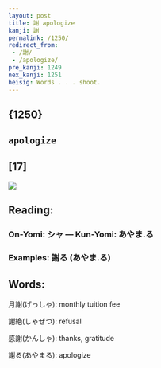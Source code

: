 ```yaml
---
layout: post
title: 謝 apologize
kanji: 謝
permalink: /1250/
redirect_from:
 - /謝/
 - /apologize/
pre_kanji: 1249
nex_kanji: 1251
heisig: Words . . . shoot.
---
```


## {1250}

## `apologize`

## [17]

<div class="stroke"><img src="E8AC9D.png" /></div>

## Reading:

### On-Yomi: シャ &mdash; Kun-Yomi: あやま.る

### Examples: 謝る (あやま.る)

## Words:

月謝(げっしゃ): monthly tuition fee

謝絶(しゃぜつ): refusal

感謝(かんしゃ): thanks, gratitude

謝る(あやまる): apologize
